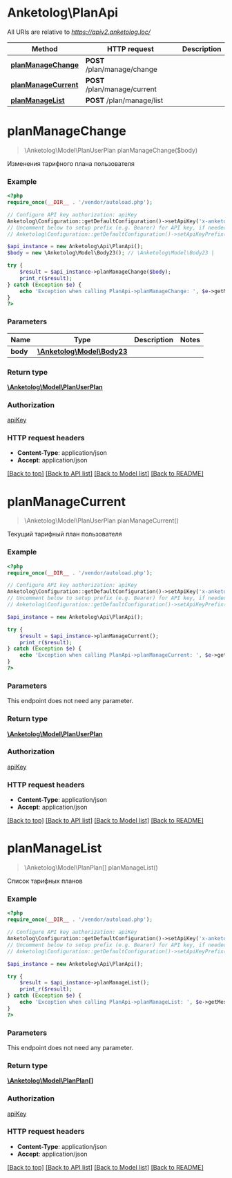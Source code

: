 # Anketolog\PlanApi

All URIs are relative to *https://apiv2.anketolog.loc/*

Method | HTTP request | Description
------------- | ------------- | -------------
[**planManageChange**](PlanApi.md#planManageChange) | **POST** /plan/manage/change | 
[**planManageCurrent**](PlanApi.md#planManageCurrent) | **POST** /plan/manage/current | 
[**planManageList**](PlanApi.md#planManageList) | **POST** /plan/manage/list | 


# **planManageChange**
> \Anketolog\Model\PlanUserPlan planManageChange($body)



Изменения тарифного плана пользователя

### Example
```php
<?php
require_once(__DIR__ . '/vendor/autoload.php');

// Configure API key authorization: apiKey
Anketolog\Configuration::getDefaultConfiguration()->setApiKey('x-anketolog-apikey', 'YOUR_API_KEY');
// Uncomment below to setup prefix (e.g. Bearer) for API key, if needed
// Anketolog\Configuration::getDefaultConfiguration()->setApiKeyPrefix('x-anketolog-apikey', 'Bearer');

$api_instance = new Anketolog\Api\PlanApi();
$body = new \Anketolog\Model\Body23(); // \Anketolog\Model\Body23 | 

try {
    $result = $api_instance->planManageChange($body);
    print_r($result);
} catch (Exception $e) {
    echo 'Exception when calling PlanApi->planManageChange: ', $e->getMessage(), PHP_EOL;
}
?>
```

### Parameters

Name | Type | Description  | Notes
------------- | ------------- | ------------- | -------------
 **body** | [**\Anketolog\Model\Body23**](../Model/\Anketolog\Model\Body23.md)|  |

### Return type

[**\Anketolog\Model\PlanUserPlan**](../Model/PlanUserPlan.md)

### Authorization

[apiKey](../../README.md#apiKey)

### HTTP request headers

 - **Content-Type**: application/json
 - **Accept**: application/json

[[Back to top]](#) [[Back to API list]](../../README.md#documentation-for-api-endpoints) [[Back to Model list]](../../README.md#documentation-for-models) [[Back to README]](../../README.md)

# **planManageCurrent**
> \Anketolog\Model\PlanUserPlan planManageCurrent()



Текущий тарифный план пользователя

### Example
```php
<?php
require_once(__DIR__ . '/vendor/autoload.php');

// Configure API key authorization: apiKey
Anketolog\Configuration::getDefaultConfiguration()->setApiKey('x-anketolog-apikey', 'YOUR_API_KEY');
// Uncomment below to setup prefix (e.g. Bearer) for API key, if needed
// Anketolog\Configuration::getDefaultConfiguration()->setApiKeyPrefix('x-anketolog-apikey', 'Bearer');

$api_instance = new Anketolog\Api\PlanApi();

try {
    $result = $api_instance->planManageCurrent();
    print_r($result);
} catch (Exception $e) {
    echo 'Exception when calling PlanApi->planManageCurrent: ', $e->getMessage(), PHP_EOL;
}
?>
```

### Parameters
This endpoint does not need any parameter.

### Return type

[**\Anketolog\Model\PlanUserPlan**](../Model/PlanUserPlan.md)

### Authorization

[apiKey](../../README.md#apiKey)

### HTTP request headers

 - **Content-Type**: application/json
 - **Accept**: application/json

[[Back to top]](#) [[Back to API list]](../../README.md#documentation-for-api-endpoints) [[Back to Model list]](../../README.md#documentation-for-models) [[Back to README]](../../README.md)

# **planManageList**
> \Anketolog\Model\PlanPlan[] planManageList()



Список тарифных планов

### Example
```php
<?php
require_once(__DIR__ . '/vendor/autoload.php');

// Configure API key authorization: apiKey
Anketolog\Configuration::getDefaultConfiguration()->setApiKey('x-anketolog-apikey', 'YOUR_API_KEY');
// Uncomment below to setup prefix (e.g. Bearer) for API key, if needed
// Anketolog\Configuration::getDefaultConfiguration()->setApiKeyPrefix('x-anketolog-apikey', 'Bearer');

$api_instance = new Anketolog\Api\PlanApi();

try {
    $result = $api_instance->planManageList();
    print_r($result);
} catch (Exception $e) {
    echo 'Exception when calling PlanApi->planManageList: ', $e->getMessage(), PHP_EOL;
}
?>
```

### Parameters
This endpoint does not need any parameter.

### Return type

[**\Anketolog\Model\PlanPlan[]**](../Model/PlanPlan.md)

### Authorization

[apiKey](../../README.md#apiKey)

### HTTP request headers

 - **Content-Type**: application/json
 - **Accept**: application/json

[[Back to top]](#) [[Back to API list]](../../README.md#documentation-for-api-endpoints) [[Back to Model list]](../../README.md#documentation-for-models) [[Back to README]](../../README.md)

